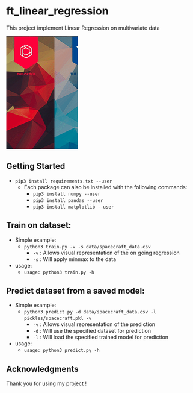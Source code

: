 # ft_linear_regression

This project implement Linear Regression on multivariate data



![](assets/graph_demo.gif)



## Getting Started

* ```pip3 install requirements.txt --user```
  * Each package can also be installed with the following commands:
    * ```pip3 install numpy --user```
	* ```pip3 install pandas --user```
	* ```pip3 install matplotlib --user```

## Train on dataset:
* Simple example:
  * ```python3 train.py -v -s data/spacecraft_data.csv```
    * ```-v``` : Allows visual representation of the on going regression
    * ```-s``` : Will apply minmax to the data
* usage:
  * ```usage: python3 train.py -h```

## Predict dataset from a saved model:
* Simple example:
  * ```python3 predict.py -d data/spacecraft_data.csv -l pickles/spacecraft.pkl -v```
    * ```-v``` : Allows visual representation of the prediction
	* ```-d``` : Will use the specified dataset for prediction
    * ```-l``` : Will load the specified trained model for prediction
* usage:
  * ```usage: python3 predict.py -h```

## Acknowledgments

Thank you for using my project !
